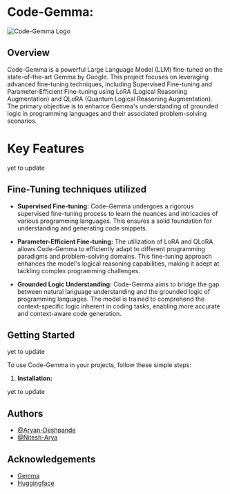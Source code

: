 # Code-Gemma: 

![Code-Gemma Logo](https://cdn.discordapp.com/attachments/835750351621718030/1216825387074719886/creation_6.png?ex=6601cbf3&is=65ef56f3&hm=1cc17fda2fcdc1793a6c566d8213eb0cfa1a5dae1f86cc4563805e1cd220a6b6&)

## Overview

Code-Gemma is a powerful Large Language Model (LLM) fine-tuned on the state-of-the-art Gemma by Google. This project focuses on leveraging advanced fine-tuning techniques, including Supervised Fine-tuning and Parameter-Efficient Fine-tuning using LoRA (Logical Reasoning Augmentation) and QLoRA (Quantum Logical Reasoning Augmentation). The primary objective is to enhance Gemma's understanding of grounded logic in programming languages and their associated problem-solving scenarios.

# Key Features
yet to update

## Fine-Tuning techniques utilized

- **Supervised Fine-tuning:** Code-Gemma undergoes a rigorous supervised fine-tuning process to learn the nuances and intricacies of various programming languages. This ensures a solid foundation for understanding and generating code snippets.

- **Parameter-Efficient Fine-tuning:** The utilization of LoRA and QLoRA allows Code-Gemma to efficiently adapt to different programming paradigms and problem-solving domains. This fine-tuning approach enhances the model's logical reasoning capabilities, making it adept at tackling complex programming challenges.

- **Grounded Logic Understanding:** Code-Gemma aims to bridge the gap between natural language understanding and the grounded logic of programming languages. The model is trained to comprehend the context-specific logic inherent in coding tasks, enabling more accurate and context-aware code generation.

## Getting Started

yet to update

To use Code-Gemma in your projects, follow these simple steps:

1. **Installation:**

yet to update



## Authors

- [@Aryan-Deshpande](https://github.com/Aryan-Deshpande)
- [@Nitesh-Arya](https://github.com/Aryan-Deshpande)



## Acknowledgements
 - [Gemma](https://awesomeopensource.com/project/elangosundar/awesome-README-templates)
 - [Huggingface](https://github.com/matiassingers/awesome-readme)

